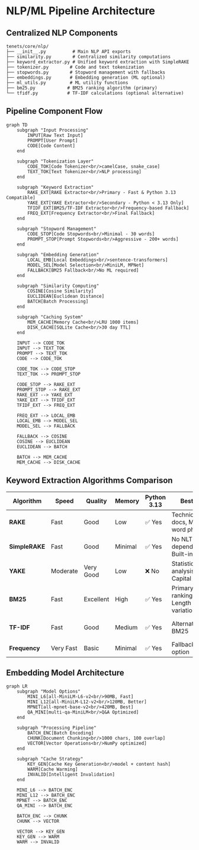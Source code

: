 # NLP/ML Pipeline Architecture

## Centralized NLP Components

```
tenets/core/nlp/
├── __init__.py          # Main NLP API exports
├── similarity.py        # Centralized similarity computations
├── keyword_extractor.py # Unified keyword extraction with SimpleRAKE
├── tokenizer.py        # Code and text tokenization
├── stopwords.py        # Stopword management with fallbacks
├── embeddings.py       # Embedding generation (ML optional)
├── ml_utils.py         # ML utility functions
├── bm25.py            # BM25 ranking algorithm (primary)
└── tfidf.py           # TF-IDF calculations (optional alternative)
```

## Pipeline Component Flow

```mermaid
graph TD
    subgraph "Input Processing"
        INPUT[Raw Text Input]
        PROMPT[User Prompt]
        CODE[Code Content]
    end

    subgraph "Tokenization Layer"
        CODE_TOK[Code Tokenizer<br/>camelCase, snake_case]
        TEXT_TOK[Text Tokenizer<br/>NLP processing]
    end

    subgraph "Keyword Extraction"
        RAKE_EXT[RAKE Extractor<br/>Primary - Fast & Python 3.13 Compatible]
        YAKE_EXT[YAKE Extractor<br/>Secondary - Python < 3.13 Only]
        TFIDF_EXT[BM25/TF-IDF Extractor<br/>Frequency-based Fallback]
        FREQ_EXT[Frequency Extractor<br/>Final Fallback]
    end

    subgraph "Stopword Management"
        CODE_STOP[Code Stopwords<br/>Minimal - 30 words]
        PROMPT_STOP[Prompt Stopwords<br/>Aggressive - 200+ words]
    end

    subgraph "Embedding Generation"
        LOCAL_EMB[Local Embeddings<br/>sentence-transformers]
        MODEL_SEL[Model Selection<br/>MiniLM, MPNet]
        FALLBACK[BM25 Fallback<br/>No ML required]
    end

    subgraph "Similarity Computing"
        COSINE[Cosine Similarity]
        EUCLIDEAN[Euclidean Distance]
        BATCH[Batch Processing]
    end

    subgraph "Caching System"
        MEM_CACHE[Memory Cache<br/>LRU 1000 items]
        DISK_CACHE[SQLite Cache<br/>30 day TTL]
    end

    INPUT --> CODE_TOK
    INPUT --> TEXT_TOK
    PROMPT --> TEXT_TOK
    CODE --> CODE_TOK

    CODE_TOK --> CODE_STOP
    TEXT_TOK --> PROMPT_STOP

    CODE_STOP --> RAKE_EXT
    PROMPT_STOP --> RAKE_EXT
    RAKE_EXT --> YAKE_EXT
    YAKE_EXT --> TFIDF_EXT
    TFIDF_EXT --> FREQ_EXT

    FREQ_EXT --> LOCAL_EMB
    LOCAL_EMB --> MODEL_SEL
    MODEL_SEL --> FALLBACK

    FALLBACK --> COSINE
    COSINE --> EUCLIDEAN
    EUCLIDEAN --> BATCH

    BATCH --> MEM_CACHE
    MEM_CACHE --> DISK_CACHE
```

## Keyword Extraction Algorithms Comparison

| Algorithm | Speed | Quality | Memory | Python 3.13 | Best For | Limitations |
|-----------|-------|----------|---------|-------------|----------|-------------|
| **RAKE** | Fast | Good | Low | ✅ Yes | Technical docs, Multi-word phrases | No semantic understanding |
| **SimpleRAKE** | Fast | Good | Minimal | ✅ Yes | No NLTK dependencies, Built-in | Basic tokenization only |
| **YAKE** | Moderate | Very Good | Low | ❌ No | Statistical analysis, Capital aware | Python 3.13 bug |
| **BM25** | Fast | Excellent | High | ✅ Yes | Primary ranking, Length variation | Needs corpus |
| **TF-IDF** | Fast | Good | Medium | ✅ Yes | Alternative to BM25 | Less effective for varying lengths |
| **Frequency** | Very Fast | Basic | Minimal | ✅ Yes | Fallback option | Very basic |

## Embedding Model Architecture

```mermaid
graph LR
    subgraph "Model Options"
        MINI_L6[all-MiniLM-L6-v2<br/>90MB, Fast]
        MINI_L12[all-MiniLM-L12-v2<br/>120MB, Better]
        MPNET[all-mpnet-base-v2<br/>420MB, Best]
        QA_MINI[multi-qa-MiniLM<br/>Q&A Optimized]
    end

    subgraph "Processing Pipeline"
        BATCH_ENC[Batch Encoding]
        CHUNK[Document Chunking<br/>1000 chars, 100 overlap]
        VECTOR[Vector Operations<br/>NumPy optimized]
    end

    subgraph "Cache Strategy"
        KEY_GEN[Cache Key Generation<br/>model + content hash]
        WARM[Cache Warming]
        INVALID[Intelligent Invalidation]
    end

    MINI_L6 --> BATCH_ENC
    MINI_L12 --> BATCH_ENC
    MPNET --> BATCH_ENC
    QA_MINI --> BATCH_ENC

    BATCH_ENC --> CHUNK
    CHUNK --> VECTOR

    VECTOR --> KEY_GEN
    KEY_GEN --> WARM
    WARM --> INVALID
```